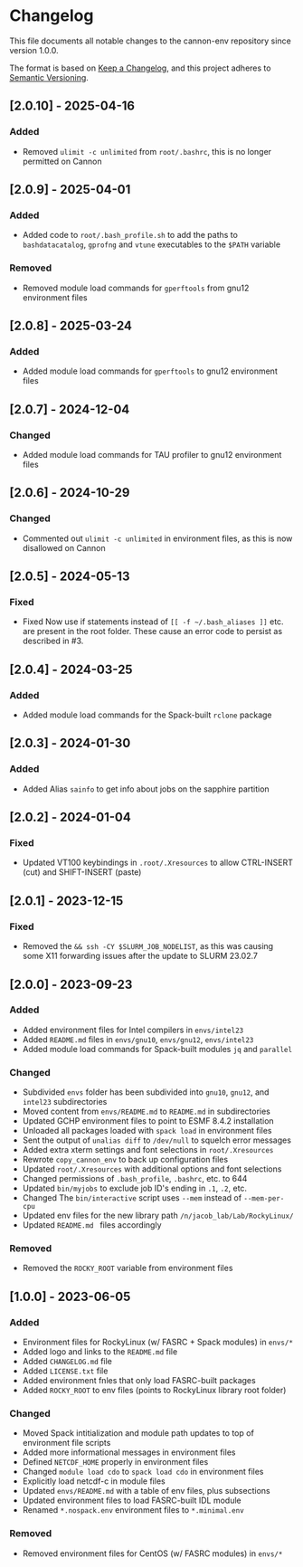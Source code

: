 # Changelog

This file documents all notable changes to the cannon-env repository since version 1.0.0. 

The format is based on [Keep a Changelog](https://keepachangelog.com/en/1.0.0/), and this project adheres to [Semantic Versioning](https://semver.org/spec/v2.0.0.html).


## [2.0.10] - 2025-04-16
### Added
- Removed `ulimit -c unlimited` from `root/.bashrc`, this is no longer permitted on Cannon

## [2.0.9] - 2025-04-01
### Added
- Added code to `root/.bash_profile.sh` to add the paths to `bashdatacatalog`, `gprofng` and `vtune` executables to the `$PATH` variable

### Removed
- Removed module load commands for `gperftools` from gnu12 environment files

## [2.0.8] - 2025-03-24
### Added
- Added module load commands for `gperftools` to gnu12 environment files

## [2.0.7] - 2024-12-04
### Changed
- Added module load commands for TAU profiler to gnu12 environment files

## [2.0.6] - 2024-10-29
### Changed
- Commented out `ulimit -c unlimited` in environment files, as this is now disallowed on Cannon

## [2.0.5] - 2024-05-13
### Fixed
- Fixed Now use if statements instead of `[[ -f ~/.bash_aliases ]]` etc. are present in the root folder.  These cause an error code to persist as described in #3. 

## [2.0.4] - 2024-03-25
### Added
- Added module load commands for the Spack-built `rclone` package

## [2.0.3] - 2024-01-30
### Added
- Added Alias `sainfo` to get info about jobs on the sapphire partition

## [2.0.2] - 2024-01-04
### Fixed
- Updated VT100 keybindings in `.root/.Xresources` to allow CTRL-INSERT (cut) and SHIFT-INSERT (paste)

## [2.0.1] - 2023-12-15
### Fixed
- Removed the `&& ssh -CY $SLURM_JOB_NODELIST`, as this was causing some X11 forwarding issues after the update to SLURM 23.02.7

## [2.0.0] - 2023-09-23
### Added
- Added environment files for Intel compilers in `envs/intel23`
- Added `README.md` files in `envs/gnu10`, `envs/gnu12`, `envs/intel23`
- Added module load commands for Spack-built modules `jq` and `parallel`

### Changed
- Subdivided `envs` folder has been subdivided into `gnu10`, `gnu12`, and  `intel23` subdirectories
- Moved content from `envs/README.md` to `README.md` in subdirectories
- Updated GCHP environment files to point to ESMF 8.4.2 installation
- Unloaded all packages loaded with `spack load` in environment files
- Sent the output of `unalias diff` to `/dev/null` to squelch error messages
- Added extra xterm settings and font selections in `root/.Xresources`
- Rewrote `copy_cannon_env` to back up configuration files
- Updated `root/.Xresources` with additional options and font selections
- Changed permissions of `.bash_profile`, `.bashrc`, etc. to 644
- Updated `bin/myjobs` to exclude job ID's ending in `.1`, `.2`, etc.
- Changed The `bin/interactive` script uses `--mem` instead of `--mem-per-cpu`
- Updated env files for the new library path `/n/jacob_lab/Lab/RockyLinux/`
- Updated `README.md ` files accordingly

### Removed
- Removed the `ROCKY_ROOT` variable from environment files

## [1.0.0] - 2023-06-05
### Added
- Environment files for RockyLinux (w/ FASRC + Spack modules) in `envs/*`
- Added logo and links to the `README.md` file
- Added `CHANGELOG.md` file
- Added `LICENSE.txt` file
- Added environment fnles that only load FASRC-built packages
- Added `ROCKY_ROOT` to env files (points to RockyLinux library root folder)

### Changed
- Moved Spack intitialization and module path updates to top of environment file scripts
- Added more informational messages in environment files
- Defined `NETCDF_HOME` properly in environment files
- Changed `module load cdo` to `spack load cdo` in environment files
- Explicitly load netcdf-c in module files
- Updated `envs/README.md` with a table of env files, plus subsections
- Updated environment files to load FASRC-built IDL module
- Renamed `*.nospack.env` environment files to `*.minimal.env`

### Removed
- Removed environment files for CentOS (w/ FASRC modules) in `envs/*`
